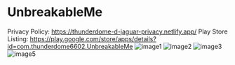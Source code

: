 # UnbreakableMe
Privacy Policy: https://thunderdome-d-jaguar-privacy.netlify.app/
Play Store Listing: https://play.google.com/store/apps/details?id=com.thunderdome6602.UnbreakableMe
![image1](https://github.com/ABHIGYAN-MOHANTA/UnbreakableMe/assets/110360901/a0763175-0f9b-4ec1-ba46-33d13caa3bf0)
![image2](https://github.com/ABHIGYAN-MOHANTA/UnbreakableMe/assets/110360901/7aa4ae19-2fde-4945-b7dd-d5c25530ffb8)
![image3](https://github.com/ABHIGYAN-MOHANTA/UnbreakableMe/assets/110360901/26696796-f6b2-4587-bdc0-004fe1a229c8)
![image5](https://github.com/ABHIGYAN-MOHANTA/UnbreakableMe/assets/110360901/d1b7d845-3581-4d42-a00e-adc41c42bb6e)
